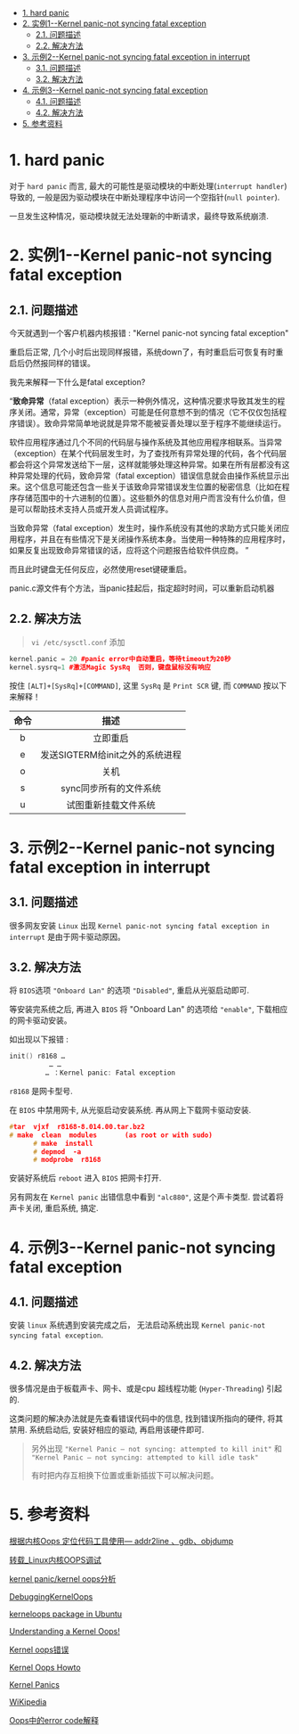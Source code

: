 
<!-- @import "[TOC]" {cmd="toc" depthFrom=1 depthTo=6 orderedList=false} -->

<!-- code_chunk_output -->

- [1. hard panic](#1-hard-panic)
- [2. 实例1--Kernel panic-not syncing fatal exception](#2-实例1-kernel-panic-not-syncing-fatal-exception)
  - [2.1. 问题描述](#21-问题描述)
  - [2.2. 解决方法](#22-解决方法)
- [3. 示例2--Kernel panic-not syncing fatal exception in interrupt](#3-示例2-kernel-panic-not-syncing-fatal-exception-in-interrupt)
  - [3.1. 问题描述](#31-问题描述)
  - [3.2. 解决方法](#32-解决方法)
- [4. 示例3--Kernel panic-not syncing fatal exception](#4-示例3-kernel-panic-not-syncing-fatal-exception)
  - [4.1. 问题描述](#41-问题描述)
  - [4.2. 解决方法](#42-解决方法)
- [5. 参考资料](#5-参考资料)

<!-- /code_chunk_output -->

# 1. hard panic

对于 `hard panic` 而言, 最大的可能性是驱动模块的中断处理(`interrupt handler`)导致的, 一般是因为驱动模块在中断处理程序中访问一个空指针(`null pointer`).

一旦发生这种情况，驱动模块就无法处理新的中断请求，最终导致系统崩溃.

# 2. 实例1--Kernel panic-not syncing fatal exception

## 2.1. 问题描述

今天就遇到一个客户机器内核报错 : "Kernel panic-not syncing fatal exception"

重启后正常, 几个小时后出现同样报错，系统down了，有时重启后可恢复有时重启后仍然报同样的错误。

我先来解释一下什么是fatal exception?

“**致命异常**（fatal exception）表示一种例外情况，这种情况要求导致其发生的程序关闭。通常，异常（exception）可能是任何意想不到的情况（它不仅仅包括程序错误）。致命异常简单地说就是异常不能被妥善处理以至于程序不能继续运行。

软件应用程序通过几个不同的代码层与操作系统及其他应用程序相联系。当异常（exception）在某个代码层发生时，为了查找所有异常处理的代码，各个代码层都会将这个异常发送给下一层，这样就能够处理这种异常。如果在所有层都没有这种异常处理的代码，致命异常（fatal exception）错误信息就会由操作系统显示出来。这个信息可能还包含一些关于该致命异常错误发生位置的秘密信息（比如在程序存储范围中的十六进制的位置）。这些额外的信息对用户而言没有什么价值，但是可以帮助技术支持人员或开发人员调试程序。

当致命异常（fatal exception）发生时，操作系统没有其他的求助方式只能关闭应用程序，并且在有些情况下是关闭操作系统本身。当使用一种特殊的应用程序时，如果反复出现致命异常错误的话，应将这个问题报告给软件供应商。 ”

而且此时键盘无任何反应，必然使用reset键硬重启。

panic.c源文件有个方法，当panic挂起后，指定超时时间，可以重新启动机器

## 2.2. 解决方法

>`vi /etc/sysctl.conf`  添加

```cpp
kernel.panic = 20 #panic error中自动重启，等待timeout为20秒
kernel.sysrq=1 #激活Magic SysRq  否则，键盘鼠标没有响应
```

按住 `[ALT]+[SysRq]+[COMMAND]`, 这里 `SysRq` 是 `Print SCR` 键, 而 `COMMAND` 按以下来解释！

| 命令 | 描述 |
|:---:|:---:|
| b |立即重启
| e | 发送SIGTERM给init之外的系统进程 |
| o | 关机 |
| s | sync同步所有的文件系统 |
| u | 试图重新挂载文件系统 |

# 3. 示例2--Kernel panic-not syncing fatal exception in interrupt

## 3.1. 问题描述

很多网友安装 `Linux` 出现 `Kernel panic-not syncing fatal exception in interrupt` 是由于网卡驱动原因。

## 3.2. 解决方法

将 `BIOS`选项 `"Onboard Lan"` 的选项 `"Disabled"`, 重启从光驱启动即可.

等安装完系统之后, 再进入 `BIOS` 将 "Onboard Lan" 的选项给 `"enable"`, 下载相应的网卡驱动安装。

如出现以下报错 :

```CPP
init() r8168 … 
          … …
         … ：Kernel panic: Fatal exception
```

`r8168` 是网卡型号.

在 `BIOS` 中禁用网卡, 从光驱启动安装系统. 再从网上下载网卡驱动安装.

```cpp
#tar  vjxf  r8168-8.014.00.tar.bz2
# make  clean  modules       (as root or with sudo)
      # make  install
      # depmod  -a
      # modprobe  r8168
```

安装好系统后 `reboot` 进入 `BIOS` 把网卡打开.

另有网友在 `Kernel panic` 出错信息中看到 `"alc880"`, 这是个声卡类型. 尝试着将声卡关闭, 重启系统, 搞定.

# 4. 示例3--Kernel panic-not syncing fatal exception

## 4.1. 问题描述

安装 `linux` 系统遇到安装完成之后， 无法启动系统出现 `Kernel panic-not syncing fatal exception`.

## 4.2. 解决方法

很多情况是由于板载声卡、网卡、或是cpu 超线程功能 (`Hyper-Threading`) 引起的.

这类问题的解决办法就是先查看错误代码中的信息, 找到错误所指向的硬件, 将其禁用. 系统启动后, 安装好相应的驱动, 再启用该硬件即可.

>另外出现 `"Kernel Panic — not syncing: attempted to kill init"` 和 `"Kernel Panic — not syncing: attempted to kill idle task"`
>
>有时把内存互相换下位置或重新插拔下可以解决问题。

# 5. 参考资料

[根据内核Oops 定位代码工具使用— addr2line 、gdb、objdump](http://blog.csdn.net/u012719256/article/details/53365155)

[转载_Linux内核OOPS调试](http://blog.csdn.net/tommy_wxie/article/details/12521535)

[kernel panic/kernel oops分析](http://blog.chinaunix.net/uid-20651662-id-1906954.html)

[DebuggingKernelOops](https://wiki.ubuntu.com/DebuggingKernelOops)

[kerneloops package in Ubuntu](https://launchpad.net/ubuntu/+source/kerneloops)

[Understanding a Kernel Oops!](http://opensourceforu.com/2011/01/understanding-a-kernel-oops/)

[Kernel oops错误](http://blog.163.com/prodigal_s/blog/static/204537164201411611432884/)

[Kernel Oops Howto](http://madwifi-project.org/wiki/DevDocs/KernelOops)

[Kernel Panics](https://wiki.archlinux.org/index.php/Kernel_Panics)

[WiKipedia](https://en.wikipedia.org/wiki/Linux_kernel_oops)

[Oops中的error code解释](http://blog.csdn.net/mozun1/article/details/53306714)